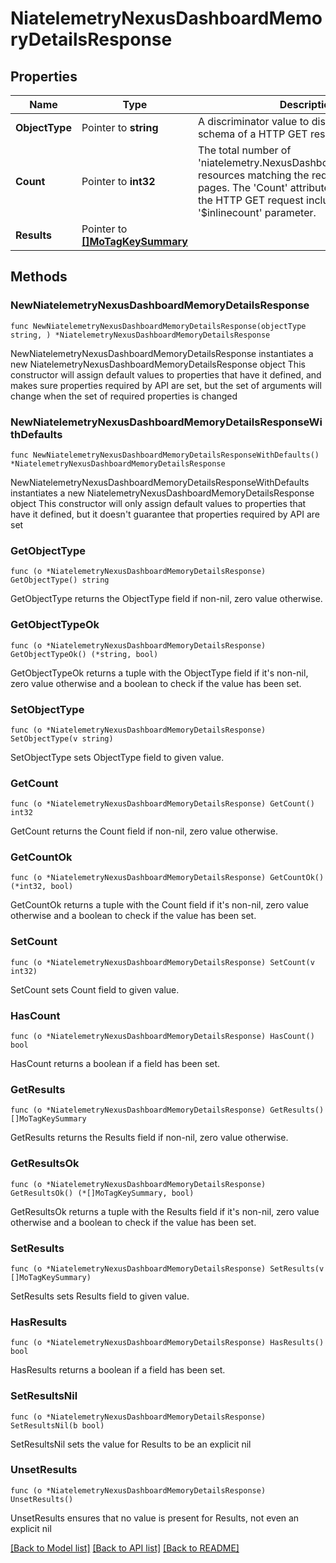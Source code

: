 # NiatelemetryNexusDashboardMemoryDetailsResponse

## Properties

Name | Type | Description | Notes
------------ | ------------- | ------------- | -------------
**ObjectType** | Pointer to **string** | A discriminator value to disambiguate the schema of a HTTP GET response body. | 
**Count** | Pointer to **int32** | The total number of &#39;niatelemetry.NexusDashboardMemoryDetails&#39; resources matching the request, accross all pages. The &#39;Count&#39; attribute is included when the HTTP GET request includes the &#39;$inlinecount&#39; parameter. | [optional] 
**Results** | Pointer to [**[]MoTagKeySummary**](mo.TagKeySummary.md) |  | [optional] 

## Methods

### NewNiatelemetryNexusDashboardMemoryDetailsResponse

`func NewNiatelemetryNexusDashboardMemoryDetailsResponse(objectType string, ) *NiatelemetryNexusDashboardMemoryDetailsResponse`

NewNiatelemetryNexusDashboardMemoryDetailsResponse instantiates a new NiatelemetryNexusDashboardMemoryDetailsResponse object
This constructor will assign default values to properties that have it defined,
and makes sure properties required by API are set, but the set of arguments
will change when the set of required properties is changed

### NewNiatelemetryNexusDashboardMemoryDetailsResponseWithDefaults

`func NewNiatelemetryNexusDashboardMemoryDetailsResponseWithDefaults() *NiatelemetryNexusDashboardMemoryDetailsResponse`

NewNiatelemetryNexusDashboardMemoryDetailsResponseWithDefaults instantiates a new NiatelemetryNexusDashboardMemoryDetailsResponse object
This constructor will only assign default values to properties that have it defined,
but it doesn't guarantee that properties required by API are set

### GetObjectType

`func (o *NiatelemetryNexusDashboardMemoryDetailsResponse) GetObjectType() string`

GetObjectType returns the ObjectType field if non-nil, zero value otherwise.

### GetObjectTypeOk

`func (o *NiatelemetryNexusDashboardMemoryDetailsResponse) GetObjectTypeOk() (*string, bool)`

GetObjectTypeOk returns a tuple with the ObjectType field if it's non-nil, zero value otherwise
and a boolean to check if the value has been set.

### SetObjectType

`func (o *NiatelemetryNexusDashboardMemoryDetailsResponse) SetObjectType(v string)`

SetObjectType sets ObjectType field to given value.


### GetCount

`func (o *NiatelemetryNexusDashboardMemoryDetailsResponse) GetCount() int32`

GetCount returns the Count field if non-nil, zero value otherwise.

### GetCountOk

`func (o *NiatelemetryNexusDashboardMemoryDetailsResponse) GetCountOk() (*int32, bool)`

GetCountOk returns a tuple with the Count field if it's non-nil, zero value otherwise
and a boolean to check if the value has been set.

### SetCount

`func (o *NiatelemetryNexusDashboardMemoryDetailsResponse) SetCount(v int32)`

SetCount sets Count field to given value.

### HasCount

`func (o *NiatelemetryNexusDashboardMemoryDetailsResponse) HasCount() bool`

HasCount returns a boolean if a field has been set.

### GetResults

`func (o *NiatelemetryNexusDashboardMemoryDetailsResponse) GetResults() []MoTagKeySummary`

GetResults returns the Results field if non-nil, zero value otherwise.

### GetResultsOk

`func (o *NiatelemetryNexusDashboardMemoryDetailsResponse) GetResultsOk() (*[]MoTagKeySummary, bool)`

GetResultsOk returns a tuple with the Results field if it's non-nil, zero value otherwise
and a boolean to check if the value has been set.

### SetResults

`func (o *NiatelemetryNexusDashboardMemoryDetailsResponse) SetResults(v []MoTagKeySummary)`

SetResults sets Results field to given value.

### HasResults

`func (o *NiatelemetryNexusDashboardMemoryDetailsResponse) HasResults() bool`

HasResults returns a boolean if a field has been set.

### SetResultsNil

`func (o *NiatelemetryNexusDashboardMemoryDetailsResponse) SetResultsNil(b bool)`

 SetResultsNil sets the value for Results to be an explicit nil

### UnsetResults
`func (o *NiatelemetryNexusDashboardMemoryDetailsResponse) UnsetResults()`

UnsetResults ensures that no value is present for Results, not even an explicit nil

[[Back to Model list]](../README.md#documentation-for-models) [[Back to API list]](../README.md#documentation-for-api-endpoints) [[Back to README]](../README.md)


